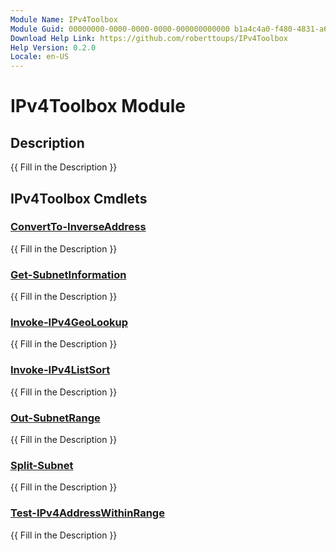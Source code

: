 ```yaml
---
Module Name: IPv4Toolbox
Module Guid: 00000000-0000-0000-0000-000000000000 b1a4c4a0-f480-4831-a6e0-141487f746b4
Download Help Link: https://github.com/roberttoups/IPv4Toolbox
Help Version: 0.2.0
Locale: en-US
---
```


# IPv4Toolbox Module
## Description
{{ Fill in the Description }}

## IPv4Toolbox Cmdlets
### [ConvertTo-InverseAddress](ConvertTo-InverseAddress.md)
{{ Fill in the Description }}

### [Get-SubnetInformation](Get-SubnetInformation.md)
{{ Fill in the Description }}

### [Invoke-IPv4GeoLookup](Invoke-IPv4GeoLookup.md)
{{ Fill in the Description }}

### [Invoke-IPv4ListSort](Invoke-IPv4ListSort.md)
{{ Fill in the Description }}

### [Out-SubnetRange](Out-SubnetRange.md)
{{ Fill in the Description }}

### [Split-Subnet](Split-Subnet.md)
{{ Fill in the Description }}

### [Test-IPv4AddressWithinRange](Test-IPv4AddressWithinRange.md)
{{ Fill in the Description }}

